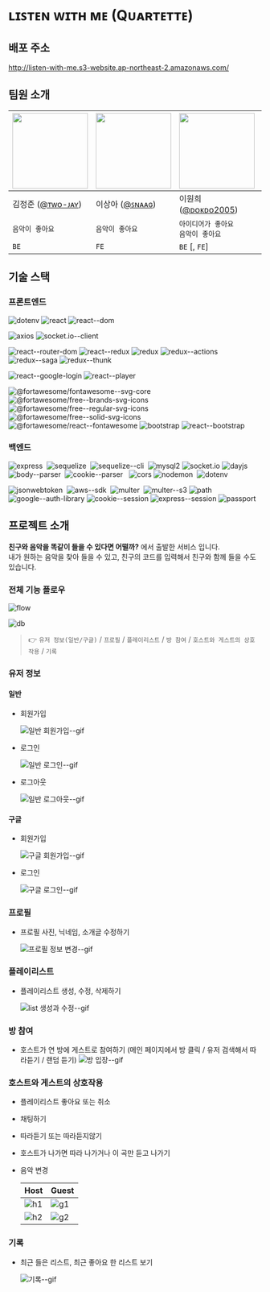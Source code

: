# ʟɪꜱᴛᴇɴ ᴡɪᴛʜ ᴍᴇ (Qᴜᴀʀᴛᴇᴛᴛᴇ)

## 배포 주소

http://listen-with-me.s3-website.ap-northeast-2.amazonaws.com/

## 팀원 소개

| <img src="https://avatars1.githubusercontent.com/u/64449323?s=460&v=4" width="150" height="150"> | <img src="https://avatars1.githubusercontent.com/u/42943992?s=460&u=5f5585b58f81a96a7bfef29b1a28be02708cdb8f&v=4" width="150" height="150"> | <img src="https://avatars2.githubusercontent.com/u/6958819?s=460&u=3f6f5d3c835fc9ed03d169180138537621deddf2&v=4" width="150" height="150"> | <img src="https://avatars0.githubusercontent.com/u/63284310?s=460&v=4" width="150" height="150"> |
| ------------------------------------------------------------------------------------------------ | ------------------------------------------------------------------------------------------------------------------------------------------- | ------------------------------------------------------------------------------------------------------------------------------------------ | ------------------------------------------------------------------------------------------------ |
| 김정준 ([@ᴛᴡᴏ-ᴊᴀʏ](http://github.com/Two-Jay))                                                   | 이상아 ([@ꜱɴᴀᴀɢ](http://github.com/snaag))                                                                                                  | 이원희 ([@ᴅᴏᴋᴅᴏ2005](http://github.com/dokdo2005))                                                                                         | 정인호 ([@ᴇɴᴏ76](http://github.com/eNo76))                                                       |
| `음악이 좋아요`                                                                                  | `음악이 좋아요`                                                                                                                             | `아이디어가 좋아요`<br/> `음악이 좋아요`                                                                                                   | `내가 쓸거에요`<br/>`아이디어가 좋아요`                                                          |
| `BE`                                                                                             | `FE`                                                                                                                                        | `BE` [, `FE`]                                                                                                                              | `FE`                                                                                             |

## 기술 스택

### 프론트엔드

![dotenv](https://img.shields.io/badge/dotenv-^8.2.0-red?style=flat-square)
![react](https://img.shields.io/badge/react-^16.13.1-red?style=flat-square)
![react--dom](https://img.shields.io/badge/react--dom-^16.13.1-red?style=flat-square)

![axios](https://img.shields.io/badge/axios-^0.20.0-orange?style=flat-square) ![socket.io--client](https://img.shields.io/badge/socket.io--client-^2.3.0-orange?style=flat-square)

![react--router-dom](https://img.shields.io/badge/react--router--dom-^5.2.0-yellow?style=flat-square)
![react--redux](https://img.shields.io/badge/react--redux-^7.2.1-yellow?style=flat-square)
![redux](https://img.shields.io/badge/redux-^4.0.5-yellow?style=flat-square)
![redux--actions](https://img.shields.io/badge/redux--actions-^2.6.5-yellow?style=flat-square)
![redux--saga](https://img.shields.io/badge/redux--saga-^1.1.3-yellow?style=flat-square)
![redux--thunk](https://img.shields.io/badge/redux--thunk-^2.3.0-yellow?style=flat-square)

![react--google-login](https://img.shields.io/badge/react--google--login-^5.1.21-green?style=flat-square)
![react--player](https://img.shields.io/badge/react--player-^2.6.1-green?style=flat-square)

![@fortawesome/fontawesome--svg-core](https://img.shields.io/badge/@fortawesome/fontawesome--svg--core-^1.2.30-blue?style=flat-square)  ![@fortawesome/free--brands-svg-icons](https://img.shields.io/badge/@fortawesome/free--brands--svg--icons-^5.14.0-blue?style=flat-square) ![@fortawesome/free--regular-svg-icons](https://img.shields.io/badge/@fortawesome/free--regular--svg--icons-^5.14.0-blue?style=flat-square) ![@fortawesome/free--solid-svg-icons](https://img.shields.io/badge/@fortawesome/free--solid--svg--icons-^5.14.0-blue?style=flat-square) ![@fortawesome/react--fontawesome](https://img.shields.io/badge/@fortawesome/react--fontawesome-^0.1.11-blue?style=flat-square) ![bootstrap](https://img.shields.io/badge/bootstrap-^4.5.2-blue?style=flat-square) ![react--bootstrap](https://img.shields.io/badge/react--bootstrap-^1.3.0-blue?style=flat-square)

### 백엔드

![express](https://img.shields.io/badge/express-^4.17.1-red?style=flat-square) 
![sequelize](https://img.shields.io/badge/sequelize-^6.3.4-red?style=flat-square) 
![sequelize--cli](https://img.shields.io/badge/sequelize--cli-^6.2.0-red?style=flat-square) 
![mysql2](https://img.shields.io/badge/mysql2-^2.1.0-red?style=flat-square)
![socket.io](https://img.shields.io/badge/socket.io-^2.3.0-orange?style=flat-square)
![dayjs](https://img.shields.io/badge/dayjs-^1.8.36-orange?style=flat-square)
![body--parser](https://img.shields.io/badge/body--parser-^1.19.0-yellow?style=flat-square) 
![cookie--parser](https://img.shields.io/badge/cookie--parser-^1.4.5-yellow?style=flat-square)  
![cors](https://img.shields.io/badge/cors-^2.8.5-yellow?style=flat-square)
![nodemon](https://img.shields.io/badge/nodemon-^2.0.4-yellow?style=flat-square) 
![dotenv](https://img.shields.io/badge/dotenv-^8.2.0-yellow?style=flat-square)

![jsonwebtoken](https://img.shields.io/badge/jsonwebtoken-^8.5.1-brightgreen?style=flat-square) 
![aws--sdk](https://img.shields.io/badge/aws--sdk-^2.743.0-brightgreen?style=flat-square) 
![multer](https://img.shields.io/badge/multer-^1.4.2-brightgreen?style=flat-square) 
![multer--s3](https://img.shields.io/badge/multer--s3-^2.9.0-brightgreen?style=flat-square)
![path](https://img.shields.io/badge/path-^0.12.7-brightgreen?style=flat-square)
![google--auth-library](https://img.shields.io/badge/google--auth--library-^6.0.6-blue?style=flat-square)
![cookie--session](https://img.shields.io/badge/cookie--session-^1.4.0-blue?style=flat-square)
![express--session](https://img.shields.io/badge/express--session-^1.17.1-blue?style=flat-square)
![passport](https://img.shields.io/badge/passport-^0.4.1-blue?style=flat-square)

## 프로젝트 소개

**친구와 음악을 똑같이 들을 수 있다면 어떨까?** 에서 출발한 서비스 입니다. <br/>
내가 원하는 음악을 찾아 들을 수 있고, 친구의 코드를 입력해서 친구와 함께 들을 수도 있습니다.

### 전체 기능 플로우

![flow](https://user-images.githubusercontent.com/42943992/91415156-961e8400-e888-11ea-9eb5-972ba314da85.png)

![db](https://user-images.githubusercontent.com/42943992/93746311-da0a6c00-fc2f-11ea-84b1-3d371672ac99.png)

> 👉 `유저 정보(일반/구글)` / `프로필` / `플레이리스트` / `방 참여` / `호스트와 게스트의 상호 작용` / `기록`

### 유저 정보

#### 일반

- 회원가입

  ![일반 회원가입--gif](https://user-images.githubusercontent.com/42943992/93744705-3d46cf00-fc2d-11ea-96ab-25000ac153bb.gif)

- 로그인

  ![일반 로그인--gif](https://user-images.githubusercontent.com/42943992/93744700-3b7d0b80-fc2d-11ea-9000-84845464d25e.gif)

- 로그아웃

  ![일반 로그아웃--gif](https://user-images.githubusercontent.com/42943992/93744695-391ab180-fc2d-11ea-82aa-603bf8855f82.gif)

#### 구글

- 회원가입

  ![구글 회원가입--gif](https://user-images.githubusercontent.com/42943992/93744808-6a937d00-fc2d-11ea-9f4e-958bab73c1e6.gif)

- 로그인

  ![구글 로그인--gif](https://user-images.githubusercontent.com/42943992/93744799-68312300-fc2d-11ea-8338-b09d958de84f.gif)

### 프로필

- 프로필 사진, 닉네임, 소개글 수정하기

  ![프로필 정보 변경--gif](https://user-images.githubusercontent.com/42943992/93744976-acbcbe80-fc2d-11ea-9439-6f3fd4b9b2b5.gif)

### 플레이리스트

- 플레이리스트 생성, 수정, 삭제하기

  ![list 생성과 수정--gif](https://user-images.githubusercontent.com/42943992/93744982-b0504580-fc2d-11ea-824e-4ab9cedf1f9e.gif)

### 방 참여

- 호스트가 연 방에 게스트로 참여하기 (메인 페이지에서 방 클릭 / 유저 검색해서 따라듣기 / 랜덤 듣기)
  ![방 입장--gif](https://user-images.githubusercontent.com/42943992/93744989-b34b3600-fc2d-11ea-95c0-1f55a2bc7729.gif)

### 호스트와 게스트의 상호작용

- 플레이리스트 좋아요 또는 취소

- 채팅하기

- 따라듣기 또는 따라듣지않기

- 호스트가 나가면 따라 나가거나 이 곡만 듣고 나가기

- 음악 변경

  | Host                                                                                                        | Guest                                                                                                       |
  | ----------------------------------------------------------------------------------------------------------- | ----------------------------------------------------------------------------------------------------------- |
  | ![h1](https://user-images.githubusercontent.com/42943992/93745222-25237f80-fc2e-11ea-94cb-54fac743b540.gif) | ![g1](https://user-images.githubusercontent.com/42943992/93745219-2359bc00-fc2e-11ea-8e1d-6dd7ae765103.gif) |
  | ![h2](https://user-images.githubusercontent.com/42943992/93745264-353b5f00-fc2e-11ea-93ce-25572b64480a.gif) | ![g2](https://user-images.githubusercontent.com/42943992/93745248-2eace780-fc2e-11ea-9186-d71f5b6a22e2.gif) |

### 기록

- 최근 들은 리스트, 최근 좋아요 한 리스트 보기

  ![기록--gif](https://user-images.githubusercontent.com/42943992/93745049-d1b13180-fc2d-11ea-9601-a336c237061a.gif)
